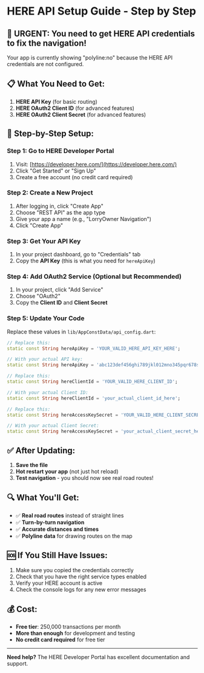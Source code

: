 # HERE API Setup Guide - Step by Step

## 🚨 **URGENT: You need to get HERE API credentials to fix the navigation!**

Your app is currently showing "polyline:no" because the HERE API credentials are not configured.

## 📋 **What You Need to Get:**

1. **HERE API Key** (for basic routing)
2. **HERE OAuth2 Client ID** (for advanced features)
3. **HERE OAuth2 Client Secret** (for advanced features)

## 🚀 **Step-by-Step Setup:**

### **Step 1: Go to HERE Developer Portal**
1. Visit: [https://developer.here.com/](https://developer.here.com/)
2. Click "Get Started" or "Sign Up"
3. Create a free account (no credit card required)

### **Step 2: Create a New Project**
1. After logging in, click "Create App"
2. Choose "REST API" as the app type
3. Give your app a name (e.g., "LorryOwner Navigation")
4. Click "Create App"

### **Step 3: Get Your API Key**
1. In your project dashboard, go to "Credentials" tab
2. Copy the **API Key** (this is what you need for `hereApiKey`)

### **Step 4: Add OAuth2 Service (Optional but Recommended)**
1. In your project, click "Add Service"
2. Choose "OAuth2"
3. Copy the **Client ID** and **Client Secret**

### **Step 5: Update Your Code**
Replace these values in `lib/AppConstData/api_config.dart`:

```dart
// Replace this:
static const String hereApiKey = 'YOUR_VALID_HERE_API_KEY_HERE';

// With your actual API key:
static const String hereApiKey = 'abc123def456ghi789jkl012mno345pqr678stu901vwx234yz';
```

```dart
// Replace this:
static const String hereClientId = 'YOUR_VALID_HERE_CLIENT_ID';

// With your actual Client ID:
static const String hereClientId = 'your_actual_client_id_here';
```

```dart
// Replace this:
static const String hereAccessKeySecret = 'YOUR_VALID_HERE_CLIENT_SECRET';

// With your actual Client Secret:
static const String hereAccessKeySecret = 'your_actual_client_secret_here';
```

## ✅ **After Updating:**

1. **Save the file**
2. **Hot restart your app** (not just hot reload)
3. **Test navigation** - you should now see real road routes!

## 🔍 **What You'll Get:**

- ✅ **Real road routes** instead of straight lines
- ✅ **Turn-by-turn navigation**
- ✅ **Accurate distances and times**
- ✅ **Polyline data** for drawing routes on the map

## 🆘 **If You Still Have Issues:**

1. Make sure you copied the credentials correctly
2. Check that you have the right service types enabled
3. Verify your HERE account is active
4. Check the console logs for any new error messages

## 💰 **Cost:**

- **Free tier**: 250,000 transactions per month
- **More than enough** for development and testing
- **No credit card required** for free tier

---

**Need help?** The HERE Developer Portal has excellent documentation and support.
